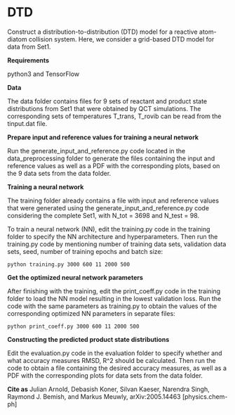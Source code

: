 # DTD

Construct a distribution-to-distribution (DTD) model for a reactive atom-diatom collision system. Here, we consider a grid-based DTD model for data from Set1.

**Requirements**

python3 and TensorFlow

**Data**

The data folder contains files for 9 sets of reactant and product state distributions from Set1 that were obtained by QCT simulations. The corresponding sets of temperatures T_trans, T_rovib can be read from the tinput.dat file.

**Prepare input and reference values for training a neural network**

Run the generate_input_and_reference.py code located in the data_preprocessing folder to generate the files containing the input and reference values as well as a PDF with the corresponding plots, based on the 9 data sets from the data folder.

**Training a neural network**

The training folder already contains a file with input and reference values that were generated using the generate_input_and_reference.py code considering the complete Set1, with N_tot = 3698 and N_test = 98.

To train a neural network (NN), edit the training.py code in the training folder to specify the NN architecture and hyperparameters. Then run the training.py code by mentioning number of training data sets, validation data sets, seed, number of training epochs and batch size:

`python training.py 3000 600 11 2000 500`

**Get the optimized neural network parameters**

After finishing with the training, edit the print_coeff.py code in the training folder to load the NN model resulting in the lowest validation loss. Run the code with the same parameters as training.py to obtain the values of the corresponding optimized NN parameters in separate files:

`python print_coeff.py 3000 600 11 2000 500`

**Constructing the predicted product state distributions**

Edit the evaluation.py code in the evaluation folder to specify whether and what accuracy measures RMSD, R^2 should be calculated. Then run the code to obtain a file containing the desired accuracy measures, as well as a PDF with the corresponding plots for data sets from the data folder.

**Cite as** Julian Arnold, Debasish Koner, Silvan Kaeser, Narendra Singh, Raymond J. Bemish, and Markus Meuwly, arXiv:2005.14463 [physics.chem-ph]

